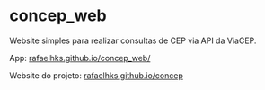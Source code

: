 # concep_web
 Website simples para realizar consultas de CEP via API da ViaCEP.
 
 App: [rafaelhks.github.io/concep_web/](https://rafaelhks.github.io/concep_web/)
 
 Website do projeto: [rafaelhks.github.io/concep](https://rafaelhks.github.io/concep)
